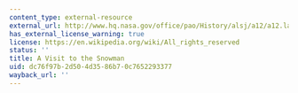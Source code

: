 ```yaml
---
content_type: external-resource
external_url: http://www.hq.nasa.gov/office/pao/History/alsj/a12/a12.landing.html
has_external_license_warning: true
license: https://en.wikipedia.org/wiki/All_rights_reserved
status: ''
title: A Visit to the Snowman
uid: dc76f97b-2d50-4d35-86b7-0c7652293377
wayback_url: ''
---
```

